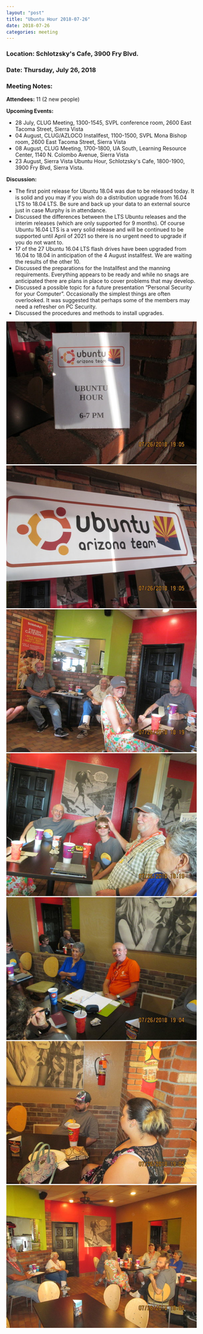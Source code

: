 ```yaml
---
layout: "post"
title: "Ubuntu Hour 2018-07-26"
date: 2018-07-26
categories: meeting
---
```


### Location: Schlotzsky's Cafe, 3900 Fry Blvd.

### Date: Thursday, July 26, 2018

### Meeting Notes:

**Attendees:** 11 (2 new people)

**Upcoming Events:**

 * 28 July, CLUG Meeting, 1300-1545, SVPL conference room, 2600 East Tacoma Street, Sierra Vista
 * 04 August, CLUG/AZLOCO Installfest, 1100-1500, SVPL Mona Bishop room, 2600 East Tacoma Street, Sierra Vista
 * 08 August, CLUG Meeting, 1700-1800, UA South, Learning Resource Center, 1140 N. Colombo Avenue, Sierra Vista
 * 23 August, Sierra Vista Ubuntu Hour, Schlotzsky's Cafe, 1800-1900, 3900 Fry Blvd, Sierra Vista.

**Discussion:**

 * The first point release for Ubuntu 18.04 was due to be released today.  It is solid and you may if you wish do a distribution upgrade from 16.04 LTS to 18.04 LTS.  Be sure and back up your data to an external source just in case Murphy is in attendance.
 * Discussed the differences between the LTS Ubuntu releases and the interim releases (which are only supported for 9 months).  Of course Ubuntu 16.04 LTS is a very solid release and will be continued to be supported until April of 2021 so there is no urgent need to upgrade if  you do not want to.
 * 17 of the 27 Ubuntu 16.04 LTS flash drives have been upgraded from 16.04 to 18.04 in anticipation of the 4 August installfest.  We are waiting the results of the other 10.
 * Discussed the preparations for the Installfest and the manning requirements.  Everything appears to be ready and while no snags are anticipated there are plans in place to cover problems that may develop.
 * Discussed a possible topic for a future presentation “Personal Security for your Computer”. Occasionally the simplest things are often overlooked.  It was suggested that perhaps some of the members may need a refresher on PC Security.
 * Discussed the procedures and methods to install upgrades.
 
![alt text](https://raw.githubusercontent.com/CochiseLinuxUsersGroup/CochiseLinuxUsersGroup.github.io/master/images/rsz_sv_ubuntuhr_2018-07-26_8.jpg)
![alt text](https://raw.githubusercontent.com/CochiseLinuxUsersGroup/CochiseLinuxUsersGroup.github.io/master/images/rsz_sv_ubuntuhr_2018-07-26_7.jpg)
![alt text](https://raw.githubusercontent.com/CochiseLinuxUsersGroup/CochiseLinuxUsersGroup.github.io/master/images/rsz_sv_ubuntuhr_2018-07-26_1.jpg)
![alt text](https://raw.githubusercontent.com/CochiseLinuxUsersGroup/CochiseLinuxUsersGroup.github.io/master/images/rsz_sv_ubuntuhr_2018-07-26_2.jpg)
![alt text](https://raw.githubusercontent.com/CochiseLinuxUsersGroup/CochiseLinuxUsersGroup.github.io/master/images/rsz_sv_ubuntuhr_2018-07-26_4.jpg)
![alt text](https://raw.githubusercontent.com/CochiseLinuxUsersGroup/CochiseLinuxUsersGroup.github.io/master/images/rsz_sv_ubuntuhr_2018-07-26_5.jpg)
![alt text](https://raw.githubusercontent.com/CochiseLinuxUsersGroup/CochiseLinuxUsersGroup.github.io/master/images/rsz_sv_ubuntuhr_2018-07-26_6.jpg)


